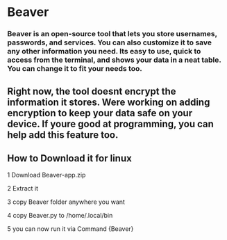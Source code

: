 # Beaver

### Beaver is an open-source tool that lets you store usernames, passwords, and services. You can also customize it to save any other information you need. Its easy to use, quick to access from the terminal, and shows your data in a neat table. You can change it to fit your needs too.

## Right now, the tool doesnt encrypt the information it stores. Were working on adding encryption to keep your data safe on your device. If youre good at programming, you can help add this feature too.

## How to Download it for linux

1 Download Beaver-app.zip

2 Extract it 

3 copy Beaver folder anywhere you want 

4 copy Beaver.py to /home/.local/bin 

5 you can now run it via Command {Beaver} 
